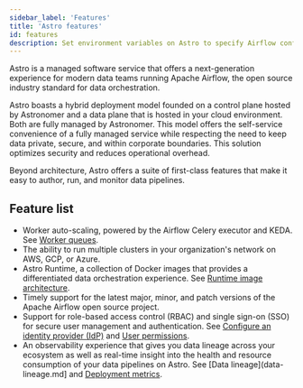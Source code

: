 ```yaml
---
sidebar_label: 'Features'
title: 'Astro features'
id: features
description: Set environment variables on Astro to specify Airflow configurations and custom logic.
---
```


Astro is a managed software service that offers a next-generation experience for modern data teams running Apache Airflow, the open source industry standard for data orchestration.

Astro boasts a hybrid deployment model founded on a control plane hosted by Astronomer and a data plane that is hosted in your cloud environment. Both are fully managed by Astronomer. This model offers the self-service convenience of a fully managed service while respecting the need to keep data private, secure, and within corporate boundaries. This solution optimizes security and reduces operational overhead.

Beyond architecture, Astro offers a suite of first-class features that make it easy to author, run, and monitor data pipelines.

## Feature list


- Worker auto-scaling, powered by the Airflow Celery executor and KEDA. See [Worker queues](configure-worker-queues.md).
- The ability to run multiple clusters in your organization's network on AWS, GCP, or Azure.
- Astro Runtime, a collection of Docker images that provides a differentiated data orchestration experience. See [Runtime image architecture](runtime-image-architecture.md).
- Timely support for the latest major, minor, and patch versions of the Apache Airflow open source project.
- Support for role-based access control (RBAC) and single sign-on (SSO) for secure user management and authentication. See [Configure an identity provider (IdP)](configure-idp.md) and [User permissions](user-permissions.md).
- An observability experience that gives you data lineage across your ecosystem as well as real-time insight into the health and resource consumption of your data pipelines on Astro. See  [Data lineage](data-lineage.md] and [Deployment metrics](deployment-metrics.md).